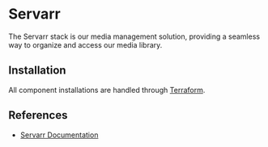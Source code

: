 # Servarr

The Servarr stack is our media management solution, providing a seamless way to organize and access our media library.

## Installation

All component installations are handled through [Terraform](terraform.md).

## References

- [Servarr Documentation](https://wiki.servarr.com/)